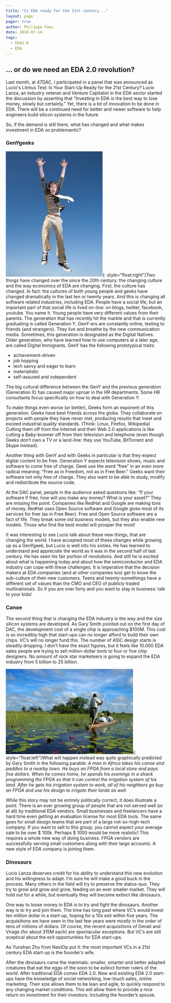 ```yaml
---
title: "Is EDA ready for the 21st century..."
layout: page 
pager: true
author: Philippe Faes
date: 2010-07-14
tags: 
  - EDA2.0
  - EDA
---
```

<h2>... or do we need an EDA 2.0 revolution?</h2>

Last month, at 47DAC, I participated in a panel that was announced as Lucio's Litmus Test: Is Your Start-Up Ready for the 21st Century?
Lucio Lanza, an industry veteran and Venture Capitalist in the EDA sector started the discussion by asserting that “Investing in EDA is the best way to lose money, slowly but certainly.” Yet, there is a lot of innovation to be done in EDA. There will be a continued need for better and newer software to help engineers build silicon systems in the future.

So, if the demand is still there, what has changed and what makes investment in EDA so problemantic?

<h3>GenYgeeks</h3>

![](images/jump_small.jpg){: style="float:right"}Two things have changed over the since the 20th century: the changing culture and the way economics of EDA are changing.
First, the culture has changed. In fact: the cultures of both young people and geeks have changed dramatically in the last ten or twenty years. And this is changing all software related industries, including EDA.
People have a social life, but an important part of that social life is lived on-line: on blogs, twitter, facebook, youtube. You name it. Young people have very different values from their parents. The generation that has recently hit the markte and that is currently graduating is called Generation Y. GenY-ers are constantly online, texting to friends (and strangers). They live and breathe by the new communication media. Sometimes, this generation is designated as the Digital Natives. Older generation, who have learned how to use computers at a later age, are called Digital Immigrants.
GenY has the following prototypical traits:

<ul>
    <li> achievement-driven
    <li> job hopping
    <li> tech savvy and eager to learn
    <li> materialistic
    <li> self-assured and independent
</ul>

The big cultural difference between the GenY and the previous generation (Generation X) has caused major uproar in the HR departments. Some HR consultants focus specifically on how to deal with Generation Y.

To make things even worse (or better), Geeks form an exponent of this generation. Geeks have best friends across the globe. They collaborate on projects with people they have never met, producing results that meet and exceed industrial quality standards. (Think: Linux, Firefox, Wikipedia) Cutting them off from the Internet and their Web 2.0 applications is like cutting a Baby-boomer off from their television and telephone (even though Geeks don’t own a TV or a land-line: they use YouTube, BitTorrent and Skype instead).

Another thing with GenY and with Geeks in particular is that they expect digital content to be free. Generation Y expects television shows, music and software to come free of charge. Geek use the word “free” in an even more radical meaning: “Free as in Freedom, not as in Free Beer.” Geeks want their software not only free of charge. They also want to be able to study, modify and redistribute the source code.

At the DAC panel, people in the audience asked questions like: “If your software if free, how will you make any money? What is your asset?” They are missing the point. Companies like RedHat and Google are making tons of money. RedHat uses Open Source software and Google gives most of its services for free (as in Free Beer). Free and Open Source software are a fact of life. They break some old business models, but they also enable new models. Those who find the best model will prosper the most!

It was interesting to see Lucio talk about these new things, that are changing the world. I have accepted most of these changes while growing up as a GenYgeek, but Lucio is well into his sixties. He has learned to understand and appreciate the world as it was in the second half of last century. He has seen his fair portion of revolutions. And still he is excited about what is happening today and about how the semiconductor and EDA industry can cope with these challenges. It is imperative that the decision makers at EDA companies (and at other companies too) get to know the sub-culture of their new customers. Teens and twenty-somethings have a different set of values than the CMO and CEO of publicly traded multinationals. So if you are over forty and you want to stay in business: talk to your kids!


<h3>Canoe</h3>

The second thing that is changing the EDA industry is the way and the size silicon systems are developed. As Gary Smith pointed out on the first day of DAC, the development cost of a single chip is approaching $100M. This cost is so incredibly high that start-ups can no longer afford to build their own chips. VC’s will no longer fund this. The number of ASIC design starts is steadily dropping. I don’t have the exact figures, but it feels like 10.000 EDA sales people are trying to sell million-dollar tools to four or five chip designers. No amount of rock star marketeers is going to expand the EDA industry from 5 billion to 25 billion.

![](images/canoe.img_assist_custom-401x267.jpg){: style="float:left"}What will happen instead was quite graphically predicted by Gary Smith in the following parable:
<em>A man in Africa takes his canoe and paddles to a nearby town. He buys an FPGA from a local store and pays five dollars. When he comes home, he spends his evenings in a shack programming the FPGA so that it can control the irrigation system of his land. After he gets his irrigation system to work, all of his neighbors go buy an FPGA and use his design to irrigate their lands as well.</em>

While this story may not be entirely politically correct, it does illustrate a point. There is an ever growing group of people that are not served well (or at all) by traditional EDA vendors. Small businesses and freelancers have a hard time even getting an evaluation license for most EDA tools. The same goes for small design teams that are part of a large not-so-high-tech company.
If you want to sell to this group, you cannot expect your average sale to be over $ 100k. Perhaps $ 1000 would be more realistic! This requires a whole new way of doing business. FPGA vendors are successfully serving small customers along with their large accounts. A new style of EDA company is joining them.

<h3>Dinosaurs</h3>

Lucio Lanza deserves credit for his ability to understand this new evolution and his willingness to adapt. I’m sure he will make a good buck in the process. Many others in the field will try to preserve the status-quo. They try to grow and grow and grow, feeding on an ever smaller market. They will hold out for a while, but eventually they will become extinct like dinosaurs.

One way to loose money in EDA is to try and fight the dinosaurs. Another way is to try and join them. The time has long past where VC’s would invest ten million dollar in a start-up, hoping for a 10x exit within five years. The acquisitions we have seen in the last few years were mostly in the order of tens of millions of dollars. Of course, the recent acquisitions of Denali and Virage (for about $315$M each) are spectacular exceptions. But VC’s are still sceptical about the exit opportunities for EDA start-ups.

As Yunshan Zhu from NextOp put it: the most important VCs in a 21st century EDA start-up is the founder’s wife.

After the dinosaurs came the mammals: smaller, smarter and better adapted creatures that eat the eggs of the soon to be extinct former rulers of the world.
After traditional EDA comes EDA 2.0. New and existing EDA 2.0 start-ups have the knowledge of social networking, low-touch sales, online marketing. Their size allows them to be lean and agile, to quickly respond to any changing market conditions. This will allow them to provide a nice return on investment for their investors. Including the founder’s spouse.



